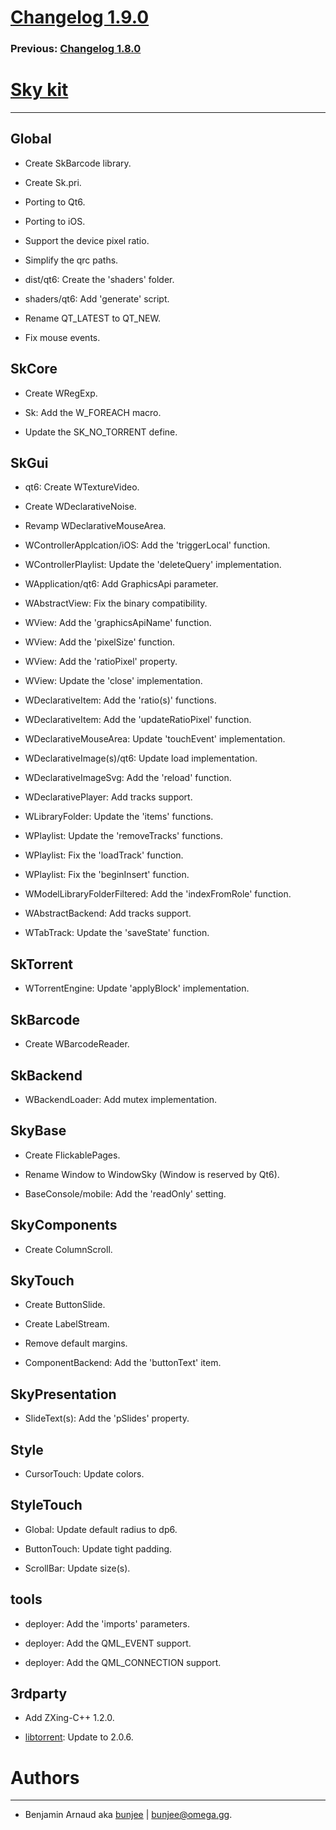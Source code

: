 # [Changelog 1.9.0](http://omega.gg/Sky/changes/1.9.0.html)

### Previous: [Changelog 1.8.0](1.8.0.html)

# [Sky kit](http://omega.gg/Sky)
---

## Global

- Create SkBarcode library.

- Create Sk.pri.

- Porting to Qt6.

- Porting to iOS.

- Support the device pixel ratio.

- Simplify the qrc paths.

- dist/qt6: Create the 'shaders' folder.

- shaders/qt6: Add 'generate' script.

- Rename QT_LATEST to QT_NEW.

- Fix mouse events.


## SkCore

- Create WRegExp.

- Sk: Add the W_FOREACH macro.

- Update the SK_NO_TORRENT define.


## SkGui

- qt6: Create WTextureVideo.

- Create WDeclarativeNoise.

- Revamp WDeclarativeMouseArea.

- WControllerApplcation/iOS: Add the 'triggerLocal' function.

- WControllerPlaylist: Update the 'deleteQuery' implementation.

- WApplication/qt6: Add GraphicsApi parameter.

- WAbstractView: Fix the binary compatibility.

- WView: Add the 'graphicsApiName' function.

- WView: Add the 'pixelSize' function.

- WView: Add the 'ratioPixel' property.

- WView: Update the 'close' implementation.

- WDeclarativeItem: Add the 'ratio(s)' functions.

- WDeclarativeItem: Add the 'updateRatioPixel' function.

- WDeclarativeMouseArea: Update 'touchEvent' implementation.

- WDeclarativeImage(s)/qt6: Update load implementation.

- WDeclarativeImageSvg: Add the 'reload' function.

- WDeclarativePlayer: Add tracks support.

- WLibraryFolder: Update the 'items' functions.

- WPlaylist: Update the 'removeTracks' functions.

- WPlaylist: Fix the 'loadTrack' function.

- WPlaylist: Fix the 'beginInsert' function.

- WModelLibraryFolderFiltered: Add the 'indexFromRole' function.

- WAbstractBackend: Add tracks support.

- WTabTrack: Update the 'saveState' function.


## SkTorrent

- WTorrentEngine: Update 'applyBlock' implementation.


## SkBarcode

- Create WBarcodeReader.


## SkBackend

- WBackendLoader: Add mutex implementation.


## SkyBase

- Create FlickablePages.

- Rename Window to WindowSky (Window is reserved by Qt6).

- BaseConsole/mobile: Add the 'readOnly' setting.


## SkyComponents

- Create ColumnScroll.


## SkyTouch

- Create ButtonSlide.

- Create LabelStream.

- Remove default margins.

- ComponentBackend: Add the 'buttonText' item.


## SkyPresentation

- SlideText(s): Add the 'pSlides' property.


## Style

- CursorTouch: Update colors.


## StyleTouch

- Global: Update default radius to dp6.

- ButtonTouch: Update tight padding.

- ScrollBar: Update size(s).


## tools

- deployer: Add the 'imports' parameters.

- deployer: Add the QML_EVENT support.

- deployer: Add the QML_CONNECTION support.


## 3rdparty

- Add ZXing-C++ 1.2.0.

- [libtorrent](http://github.com/arvidn/libtorrent): Update to 2.0.6.


# Authors
---

- Benjamin Arnaud aka [bunjee](http://bunjee.me) | <bunjee@omega.gg>.
